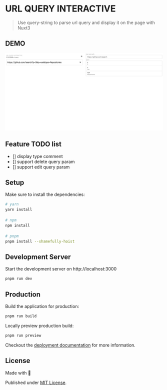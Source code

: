 # URL QUERY INTERACTIVE 

> Use query-string to parse url query and display it on the page with Nuxt3

## DEMO
![demo](https://github.com/ChuHoMan/url-query-interactive/blob/main/examples/demo.png)

## Feature TODO list
- [] display type comment
- [] support delete query param
- [] support edit query param
## Setup

Make sure to install the dependencies:

```bash
# yarn
yarn install

# npm
npm install

# pnpm
pnpm install --shamefully-hoist
```

## Development Server

Start the development server on http://localhost:3000

```bash
pnpm run dev
```

## Production

Build the application for production:

```bash
pnpm run build
```

Locally preview production build:

```bash
pnpm run preview
```

Checkout the [deployment documentation](https://v3.nuxtjs.org/docs/deployment) for more information.

## License

Made with 💙

Published under [MIT License](./LICENSE).